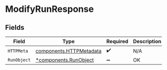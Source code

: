 # ModifyRunResponse


## Fields

| Field                                                              | Type                                                               | Required                                                           | Description                                                        |
| ------------------------------------------------------------------ | ------------------------------------------------------------------ | ------------------------------------------------------------------ | ------------------------------------------------------------------ |
| `HTTPMeta`                                                         | [components.HTTPMetadata](../../models/components/httpmetadata.md) | :heavy_check_mark:                                                 | N/A                                                                |
| `RunObject`                                                        | [*components.RunObject](../../models/components/runobject.md)      | :heavy_minus_sign:                                                 | OK                                                                 |